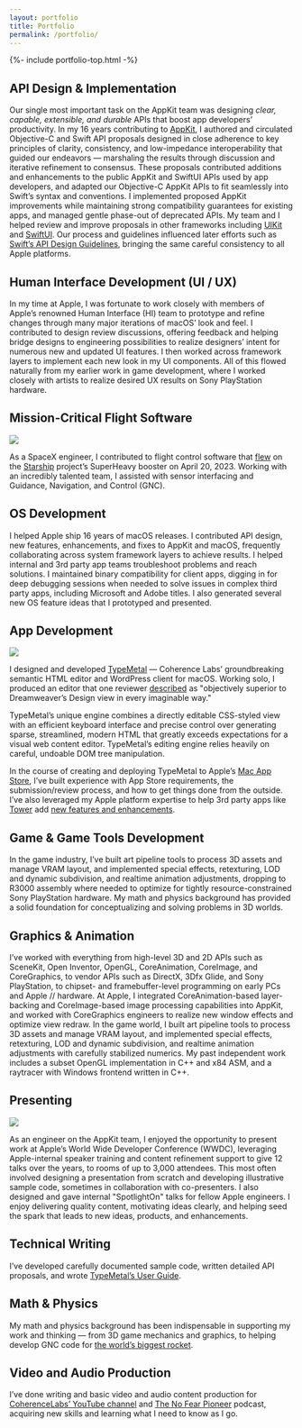 ```yaml
---
layout: portfolio
title: Portfolio
permalink: /portfolio/
---
```


{%- include portfolio-top.html -%}



<section class="category">

<h1>API Design <span class="ampersand">&amp;</span> Implementation</h1>

<p>Our single most important task on the AppKit team was designing <em>clear, capable, extensible, and durable</em> APIs that boost app developers’ productivity. In my 16 years contributing to <a href="https://developer.apple.com/documentation/appkit/">AppKit</a>, I authored and circulated Objective-C and Swift API proposals designed in close adherence to key principles of clarity, consistency, and low-impedance interoperability that guided our endeavors — marshaling the results through discussion and iterative refinement to consensus. These proposals contributed additions and enhancements to the public AppKit and SwiftUI APIs used by app developers, and adapted our Objective-C AppKit APIs to fit seamlessly into Swift’s syntax and conventions. I implemented proposed AppKit improvements while maintaining strong compatibility guarantees for existing apps, and managed gentle phase-out of deprecated APIs. My team and I helped review and improve proposals in other frameworks including <a href="https://developer.apple.com/documentation/uikit/">UIKit</a> and <a href="https://developer.apple.com/xcode/swiftui/">SwiftUI</a>. Our process and guidelines influenced later efforts such as <a href="https://www.swift.org/documentation/api-design-guidelines/">Swift’s API Design Guidelines</a>, bringing the same careful consistency to all Apple platforms.</p>

</section>



<section class="category">

<h1>Human Interface Development (UI / UX)</h1>

<p>In my time at Apple, I was fortunate to work closely with members of Apple&rsquo;s renowned Human&nbsp;Interface (HI) team to prototype and refine changes through many major iterations of macOS’ look and feel. I contributed to design review discussions, offering feedback and helping bridge designs to engineering possibilities to realize designers’ intent for numerous new and updated UI features. I then worked across framework layers to implement each new look in my UI components. All of this flowed naturally from my earlier work in game development, where I worked closely with artists to realize desired UX results on Sony PlayStation hardware.</p>

</section>



<section class="category">

<h1>Mission-Critical Flight Software</h1>

<img src="/images/Starship-First-Orbital-liftoff-2023-04-20.jpg" />

<p>As a SpaceX engineer, I contributed to flight control software that <a href="https://youtu.be/_krgcofiM6M">flew</a> on the <a href="https://www.spacex.com/vehicles/starship/">Starship</a> project’s SuperHeavy booster on April 20, 2023. Working with an incredibly talented team, I assisted with sensor interfacing and Guidance, Navigation, and Control (GNC).</p>

</section>



<section class="category">

<h1>OS Development</h1>

<p>I helped Apple ship 16 years of macOS releases. I contributed API design, new features, enhancements, and fixes to AppKit and macOS, frequently collaborating across system framework layers to achieve results. I helped internal and 3rd party app teams troubleshoot problems and reach solutions. I maintained binary compatibility for client apps, digging in for deep debugging sessions when needed to solve issues in complex third party apps, including Microsoft and Adobe titles. I also generated several new OS feature ideas that I prototyped and presented.</p>

</section>



<section class="category">

<h1>App Development</h1>

<a href="https://coherencelabs.com/typemetal/"><img src="https://coherencelabs.com/wp-content/uploads/2022/04/TypeMetal-MacAppStore-screen-shot-1-scaled.jpg"></a>

<p>I designed and developed <a title="Coherence Labs: TypeMetal" href="https://coherencelabs.com/typemetal/">TypeMetal</a> — Coherence Labs’ groundbreaking semantic HTML editor and WordPress client for macOS. Working solo, I produced an editor that one reviewer <a href="https://coherencelabs.com/typemetal/">described</a> as "objectively superior to Dreamweaver’s Design view in every imaginable way."</p>

<p>TypeMetal’s unique engine combines a directly editable CSS-styled view with an efficient keyboard interface and precise control over generating sparse, streamlined, modern HTML that greatly exceeds expectations for a visual web content editor. TypeMetal’s editing engine relies heavily on careful, undoable DOM tree manipulation.</p>

<p>In the course of creating and deploying TypeMetal to Apple’s <a href="https://apps.apple.com/us/app/typemetal/id647212021?mt=12">Mac App Store</a>, I’ve built experience with App Store requirements, the submission/review process, and how to get things done from the outside. I’ve also leveraged my Apple platform expertise to help 3rd party apps like <a href="https://www.git-tower.com">Tower</a> add <a href="https://www.git-tower.com/blog/tower-mac-10/">new features and enhancements</a>.</p>

</section>



<section class="category">

<h1>Game <span class="ampersand">&amp;</span> Game Tools Development</h1>

<p>In the game industry, I’ve built art pipeline tools to process 3D assets and manage VRAM layout, and implemented special effects, retexturing, LOD and dynamic subdivision, and realtime animation adjustments, dropping to R3000 assembly where needed to optimize for tightly resource-constrained Sony PlayStation hardware. My math and physics background has provided a solid foundation for conceptualizing and solving problems in 3D worlds.</p>

</section>



<section class="category">

<h1>Graphics <span class="ampersand">&amp;</span> Animation</h1>

<p>I’ve worked with everything from high-level 3D and 2D APIs such as SceneKit, Open Inventor, OpenGL, CoreAnimation, CoreImage, and CoreGraphics, to vendor APIs such as DirectX, 3Dfx Glide, and Sony PlayStation, to chipset- and framebuffer-level programming on early PCs and Apple&nbsp;// hardware. At Apple, I integrated CoreAnimation-based layer-backing and CoreImage-based image processing capabilities into AppKit, and worked with CoreGraphics engineers to realize new window effects and optimize view redraw. In the game world, I built art pipeline tools to process 3D assets and manage VRAM layout, and implemented special effects, retexturing, LOD and dynamic subdivision, and realtime animation adjustments with carefully stabilized numerics. My past independent work includes a subset OpenGL implementation in C++ and x84 ASM, and a raytracer with Windows frontend written in C++.</p>

</section>



<section class="category">

<h1>Presenting</h1>

<img src="/images/WWDC2019-CompositionalLayoutTalk-Troy.jpg" />

<p>As an engineer on the AppKit team, I enjoyed the opportunity to present work at Apple&rsquo;s World Wide Developer Conference (WWDC), leveraging Apple-internal speaker training and content refinement support to give 12 talks over the years, to rooms of up to 3,000 attendees.  This most often involved designing a presentation from scratch and developing illustrative sample code, sometimes in collaboration with co-presenters.  I also designed and gave internal "SpotlightOn" talks for fellow Apple engineers.  I enjoy delivering quality content, motivating ideas clearly, and helping seed the spark that leads to new ideas, products, and enhancements.</p>

</section>



<section class="category">

<h1>Technical Writing</h1>

<p>I’ve developed carefully documented sample code, written detailed API proposals, and wrote <a href="https://coherencelabs.com/typemetal-additions/manual/">TypeMetal’s User Guide</a>.</p>

</section>



<section class="category">

<h1>Math <span class="ampersand">&amp;</span> Physics</h1>

<p>My math and physics background has been indispensable in supporting my work and thinking — from 3D game mechanics and graphics, to helping develop GNC code for <a href="https://www.spacex.com/vehicles/starship/">the world’s biggest rocket</a>.</p>

</section>



<section class="category">

<h1>Video and Audio Production</h1>

<p>I’ve done writing and basic video and audio content production for <a href="https://www.youtube.com/@CoherenceLabs">CoherenceLabs’ YouTube channel</a> and <a href="https://podcasts.apple.com/us/podcast/the-no-fear-pioneer/id589040247">The No Fear Pioneer</a> podcast, acquiring new skills and learning what I need to know as I go.</p>

</section>


